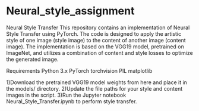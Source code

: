 # Neural_style_assignment
Neural Style Transfer
This repository contains an implementation of Neural Style Transfer using PyTorch. The code is designed to apply the artistic style of one image (style image) to the content of another image (content image). The implementation is based on the VGG19 model, pretrained on ImageNet, and utilizes a combination of content and style losses to optimize the generated image.

Requirements
Python 3.x
PyTorch
torchvision
PIL
matplotlib

1)Download the pretrained VGG19 model weights from here and place it in the models/ directory.
2)Update the file paths for your style and content images in the script.
3)Run the Jupyter notebook Neural_Style_Transfer.ipynb to perform style transfer.

